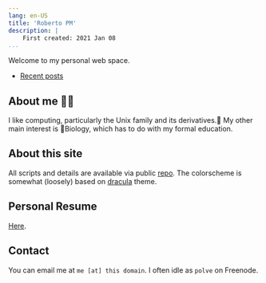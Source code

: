 ```yaml
---
lang: en-US
title: 'Roberto PM'
description: |
    First created: 2021 Jan 08
...
```


Welcome to my personal web space.

- [Recent posts](blog/)

## About me 👨‍💻

I like computing, particularly the Unix family and its derivatives.🐧 My other
main interest is 🧬Biology, which has to do with my formal education.

## About this site

All scripts and details are available via public
[repo](https://github.com/rpolve/website). The colorscheme is somewhat
(loosely) based on [dracula](https://draculatheme.com/) theme.

## Personal Resume

[Here](cv/cv.pdf).

## Contact

You can email me at `me [at] this domain`. I often idle as `polve` on Freenode.
